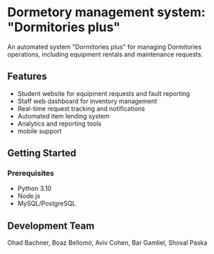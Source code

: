 # Dormetory management system: "Dormitories plus"

An automated system "Dormitories plus" for managing Dormitories operations, including equipment rentals and maintenance requests.

## Features
- Student website for equipment requests and fault reporting
- Staff web dashboard for inventory management
- Real-time request tracking and notifications
- Automated item lending system
- Analytics and reporting tools
- mobile support


## Getting Started

### Prerequisites
- Python 3.10
- Node.js
- MySQL/PostgreSQL


## Development Team
Ohad Bachner, Boaz Bellomo, Aviv Cohen, Bar Gamliel, Shoval Paska
